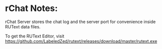 # rChat Notes:
rChat Server stores the chat log and the server port for convenience inside RUText data files.

To get the RUText Editor, visit https://github.com/LabeledZed/rutext/releases/download/master/rutext.exe
